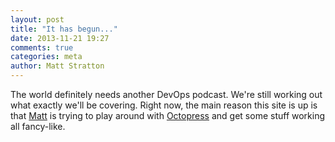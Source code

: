 ```yaml
---
layout: post
title: "It has begun..."
date: 2013-11-21 19:27
comments: true
categories: meta
author: Matt Stratton
---
```

The world definitely needs another DevOps podcast. We're still working out what exactly we'll be covering. Right now, the main reason this site is up is that [Matt](https://twitter.com/mattstratton) is trying to play around with [Octopress](http://www.octopress.org) and get some stuff working all fancy-like.